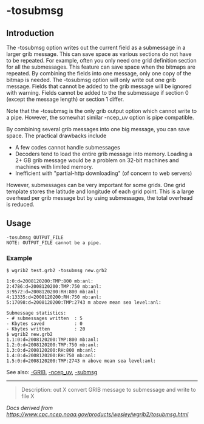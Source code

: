 # -tosubmsg

## Introduction

The -tosubmsg option writes out the current field as a
submessage in a larger grib message. This can save space as various
sections do not have to be repeated. For example, often you only
need one grid definition section for all the submessages. This
feature can save space when the bitmaps are repeated. By combining
the fields into one message, only one copy of the bitmap is needed.
The -tosubmsg option will only write out one grib message.
Fields that cannot be added to the grib message will be ignored with warning.
Fields cannot be added to the the submessage if section 0 (except the message length)
or section 1 differ.

Note that the -tosubmsg is the only grib output option which cannot
write to a pipe. However, the somewhat similar -ncep_uv option
is pipe compatible.

By combining several grib messages into one big message, you can save
space. The practical drawbacks include

- A few codes cannot handle submessages
- Decoders tend to load the entire grib message into memory.
  Loading a 2+ GB grib message would be a problem on 32-bit machines and
  machines with limited memory.
- Inefficient with "partial-http downloading" (of concern to web servers)

However, submessages can be very important for some grids. One grid template stores
the latitude and longitude of each grid point. This is a large overhead per grib
message but by using submessages, the total overhead is reduced.

## Usage

```
-tosubmsg OUTPUT_FILE
NOTE: OUTPUT_FILE cannot be a pipe.
```

### Example

```
$ wgrib2 test.grb2 -tosubmsg new.grb2

1:0:d=2008120200:TMP:800 mb:anl:
2:4786:d=2008120200:TMP:750 mb:anl:
3:9572:d=2008120200:RH:800 mb:anl:
4:13335:d=2008120200:RH:750 mb:anl:
5:17098:d=2008120200:TMP:2743 m above mean sea level:anl:

Submessage statistics:
- # submessages written  : 5
- Kbytes saved           : 0
- Kbytes written         : 20
$ wgrib2 new.grb2
1.1:0:d=2008120200:TMP:800 mb:anl:
1.2:0:d=2008120200:TMP:750 mb:anl:
1.3:0:d=2008120200:RH:800 mb:anl:
1.4:0:d=2008120200:RH:750 mb:anl:
1.5:0:d=2008120200:TMP:2743 m above mean sea level:anl:
```

See also:
[-GRIB](./GRIB.md),
[-ncep_uv](./ncep_uv.md),
[-submsg](./submsg.md)

---

> Description: out X convert GRIB message to submessage and write to file X

_Docs derived from <https://www.cpc.ncep.noaa.gov/products/wesley/wgrib2/tosubmsg.html>_
